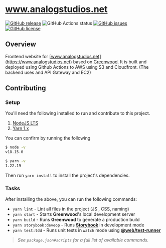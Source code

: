 # www.analogstudios.net

[![GitHub release](https://img.shields.io/github/tag/AnalogStudiosRI/www.analogstudios.net.svg)](https://github.com/AnalogStudiosRI/www.analogstudios.net/tags)
![GitHub Actions status](https://github.com/AnalogStudiosRI/www.analogstudios.net/workflows/Main%20Integration/badge.svg)
[![GitHub issues](https://img.shields.io/github/issues-pr-raw/AnalogStudiosRI/www.analogstudios.net.svg)](https://github.com/AnalogStudiosRI/www.analogstudios.net/issues)
[![GitHub license](https://img.shields.io/badge/license-Apache2.0-blue.svg)](https://raw.githubusercontent.com/AnalogStudiosRI/www.analogstudios.net/master/LICENSE.md)

## Overview

Frontend website for [www.analogstudios.net](https://www.analogstudios.net) based on [Greenwood](https://www.greenwoodjs.io). It is built and deployed using Github Actions to AWS using S3 and Cloudfront.  (The backend uses and API Gateway and EC2)

## Contributing

### Setup

You'll need the following installed to run and contribute to this project.

1. [NodeJS LTS](https://nodejs.org/)
1. [Yarn 1.x](https://classic.yarnpkg.com/)

You can confirm by running the following

```sh
$ node -v
v18.15.0

$ yarn -v
1.22.19
```

Then run `yarn install` to install the project's dependencies.

### Tasks

After installing the above, you can run the following commands:

- `yarn lint` - Lint all files in the project (JS , CSS, naming)
- `yarn start` - Starts **Greenwood**'s local development server
- `yarn build` - Runs **Greenwood** to generate a production build
- `yarn storybook:deveop` - Runs [**Storybook**](https://storybook.js.org/) in development mode
- `yarn test:tdd` - Runs unit tests in `watch` mode using [**@web/test-runner**](https://modern-web.dev/docs/test-runner/overview/)

> _See `package.json#scripts` for a full list of available commands._
